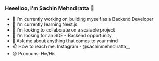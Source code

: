 ### Heeelloo, I'm Sachin Mehndiratta 👋

- 🔭 I’m currently working on building myself as a Backend Developer
- 🌱 I’m currently learning Nest.js
- 👯 I’m looking to collaborate on a scalable project
- 🤔 I’m looking for an SDE - Backend opportunity
- 💬 Ask me about anything that comes to your mind
- 📫 How to reach me: Instagram - @sachinmehndiratta__ 
- 😄 Pronouns: He/His
